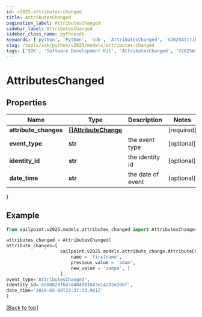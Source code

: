 ```yaml
---
id: v2025-attributes-changed
title: AttributesChanged
pagination_label: AttributesChanged
sidebar_label: AttributesChanged
sidebar_class_name: pythonsdk
keywords: ['python', 'Python', 'sdk', 'AttributesChanged', 'V2025AttributesChanged'] 
slug: /tools/sdk/python/v2025/models/attributes-changed
tags: ['SDK', 'Software Development Kit', 'AttributesChanged', 'V2025AttributesChanged']
---
```


# AttributesChanged


## Properties

Name | Type | Description | Notes
------------ | ------------- | ------------- | -------------
**attribute_changes** | [**[]AttributeChange**](attribute-change) |  | [required]
**event_type** | **str** | the event type | [optional] 
**identity_id** | **str** | the identity id | [optional] 
**date_time** | **str** | the date of event | [optional] 
}

## Example

```python
from sailpoint.v2025.models.attributes_changed import AttributesChanged

attributes_changed = AttributesChanged(
attribute_changes=[
                    sailpoint.v2025.models.attribute_change.AttributeChange(
                        name = 'firstname', 
                        previous_value = 'adam', 
                        new_value = 'zampa', )
                    ],
event_type='AttributesChanged',
identity_id='8a80828f643d484f01643e14202e206f',
date_time='2019-03-08T22:37:33.901Z'
)

```
[[Back to top]](#) 

